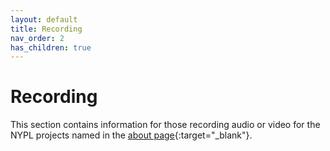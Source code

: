 ```yaml
---
layout: default
title: Recording
nav_order: 2
has_children: true
---
```


# Recording
This section contains information for those recording audio or video for the NYPL projects named in the [about page](../../){:target="_blank"}.